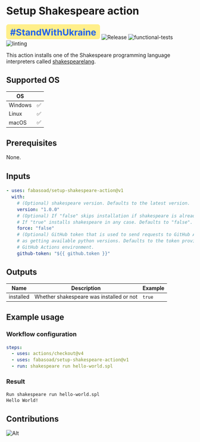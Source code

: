 # Setup Shakespeare action

[![Stand With Ukraine](https://raw.githubusercontent.com/vshymanskyy/StandWithUkraine/main/badges/StandWithUkraine.svg)](https://stand-with-ukraine.pp.ua)
![Release](https://img.shields.io/github/v/release/fabasoad/setup-shakespeare-action?include_prereleases)
![functional-tests](https://github.com/fabasoad/setup-shakespeare-action/actions/workflows/functional-tests.yml/badge.svg)
![linting](https://github.com/fabasoad/setup-shakespeare-action/actions/workflows/linting.yml/badge.svg)

This action installs one of the Shakespeare programming language interpreters
called [shakespearelang](https://pypi.org/project/shakespearelang/).

## Supported OS

<!-- prettier-ignore-start -->
| OS      |                    |
|---------|--------------------|
| Windows | :white_check_mark: |
| Linux   | :white_check_mark: |
| macOS   | :white_check_mark: |
<!-- prettier-ignore-end -->

## Prerequisites

None.

## Inputs

```yaml
- uses: fabasoad/setup-shakespeare-action@v1
  with:
    # (Optional) shakespeare version. Defaults to the latest version.
    version: "1.0.0"
    # (Optional) If "false" skips installation if shakespeare is already installed.
    # If "true" installs shakespeare in any case. Defaults to "false".
    force: "false"
    # (Optional) GitHub token that is used to send requests to GitHub API such
    # as getting available python versions. Defaults to the token provided by
    # GitHub Actions environment.
    github-token: "${{ github.token }}"
```

## Outputs

<!-- prettier-ignore-start -->
| Name      | Description                              | Example |
|-----------|------------------------------------------|---------|
| installed | Whether shakespeare was installed or not | `true`  |
<!-- prettier-ignore-end -->

## Example usage

### Workflow configuration

```yaml
steps:
  - uses: actions/checkout@v4
  - uses: fabasoad/setup-shakespeare-action@v1
  - run: shakespeare run hello-world.spl
```

### Result

```shell
Run shakespeare run hello-world.spl
Hello World!
```

## Contributions

![Alt](https://repobeats.axiom.co/api/embed/888da4b485e965e05dd98cb61bb3810fc3f0ef0d.svg "Repobeats analytics image")
